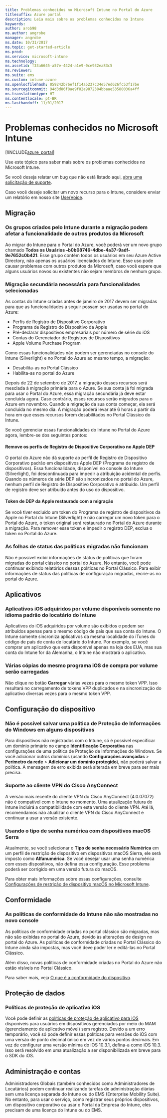```yaml
---
title: Problemas conhecidos no Microsoft Intune no Portal do Azure
titlesuffix: Azure portal
description: Leia mais sobre os problemas conhecidos no Intune
keywords: 
author: arob98
ms.author: angrobe
manager: angrobe
ms.date: 10/31/2017
ms.topic: get-started-article
ms.prod: 
ms.service: microsoft-intune
ms.technology: 
ms.assetid: f33a6645-a57e-4424-a1e9-0ce932ea83c5
ms.reviewer: 
ms.suite: ems
ms.custom: intune-azure
ms.openlocfilehash: 059242b76ef1f14a5237c34e57ed626fc53f17be
ms.sourcegitcommit: 94d3d86f8ae9f82a9872384bbaae53580036a4ff
ms.translationtype: HT
ms.contentlocale: pt-BR
ms.lasthandoff: 11/01/2017
---
```

# <a name="known-issues-in-microsoft-intune"></a>Problemas conhecidos no Microsoft Intune


[!INCLUDE[azure_portal](./includes/azure_portal.md)]


Use este tópico para saber mais sobre os problemas conhecidos no Microsoft Intune.

Se você deseja relatar um bug que não está listado aqui, [abra uma solicitação de suporte](get-support.md).

Caso você deseje solicitar um novo recurso para o Intune, considere enviar um relatório em nosso site [UserVoice](https://microsoftintune.uservoice.com/forums/291681-ideas/category/189016-azure-admin-console).

## <a name="migration"></a>Migração

### <a name="groups-created-by-intune-during-migration-might-affect-functionality-of-other-microsoft-products"></a>Os grupos criados pelo Intune durante a migração podem afetar a funcionalidade de outros produtos da Microsoft

Ao migrar do Intune para o Portal do Azure, você poderá ver um novo grupo chamado **Todos os Usuários –b0b08746-4dbe-4a37-9adf-9e7652c0b421**. Esse grupo contém todos os usuários em seu Azure Active Directory, não apenas os usuários licenciados do Intune. Esse uso pode causar problemas com outros produtos da Microsoft, caso você espere que alguns usuários novos ou existentes não sejam membros de nenhum grupo.

### <a name="secondary-migration-required-for-select-capabilities"></a>Migração secundária necessária para funcionalidades selecionadas

As contas do Intune criadas antes de janeiro de 2017 devem ser migradas para que as funcionalidades a seguir possam ser usadas no portal do Azure:

- Perfis de Registro de Dispositivo Corporativo
- Programa de Registro do Dispositivo da Apple
- Pré-declarar dispositivos empresariais por número de série do iOS
- Contas do Gerenciador de Registros de Dispositivos
- Apple Volume Purchase Program

Como essas funcionalidades não podem ser gerenciadas no console do Intune (Silverlight) e no Portal do Azure ao mesmo tempo, a migração:
- Desabilita-as no Portal Clássico
- Habilita-as no portal do Azure  

Depois de 22 de setembro de 2017, a migração desses recursos será mesclada à migração primária para o Azure. Se sua conta já foi migrada para usar o Portal do Azure, essa migração secundária já deve estar concluída agora. Caso contrário, esses recursos serão migrados para o Azure em novembro. Quando a migração da sua conta começar, ela será concluída no mesmo dia. A migração poderá levar até 6 horas a partir da hora em que esses recursos forem desabilitados no Portal Clássico do Intune.

Se você gerenciar essas funcionalidades do Intune no Portal do Azure agora, lembre-se dos seguintes pontos:

#### <a name="removes-default-corporate-device-enrollment-profiles-in-apple-dep"></a>Remove os perfis de Registro de Dispositivo Corporativo no Apple DEP
O portal do Azure não dá suporte ao perfil de Registro de Dispositivo Corporativo padrão em dispositivos Apple DEP (Programa de registro de dispositivos). Essa funcionalidade, disponível no console do Intune (Silverlight), foi descontinuada para impedir a atribuição acidental de perfis. Quando os números de série DEP são sincronizados no portal do Azure, nenhum perfil de Registro de Dispositivo Corporativo é atribuído. Um perfil de registro deve ser atribuído antes do uso do dispositivo.

#### <a name="apple-dep-token-restored-with-migration"></a>Token de DEP da Apple restaurado com a migração

Se você tiver excluído um token do Programa de registro de dispositivos da Apple no Portal do Intune (Silverlight) e não carregar um novo token para o Portal do Azure, o token original será restaurado no Portal do Azure durante a migração. Para remover esse token e impedir o registro DEP, exclua o token no Portal do Azure.

### <a name="status-blades-for-migrated-policies-do-not-work"></a>As folhas de status das políticas migradas não funcionam

Não é possível exibir informações de status de políticas que foram migradas do portal clássico no portal do Azure. No entanto, você pode continuar exibindo relatórios dessas políticas no Portal Clássico. Para exibir informações de status das políticas de configuração migradas, recrie-as no portal do Azure.

## <a name="apps"></a>Aplicativos

### <a name="ios-volume-purchased-apps-only-available-in-default-intune-tenant-language"></a>Aplicativos iOS adquiridos por volume disponíveis somente no idioma padrão do locatário do Intune
Aplicativos do iOS adquiridos por volume são exibidos e podem ser atribuídos apenas para o mesmo código de país que sua conta do Intune. O Intune somente sincroniza aplicativos da mesma localidade do iTunes do código de país de conta de locatário do Intune. Por exemplo, se você comprar um aplicativo que está disponível apenas na loja dos EUA, mas sua conta do Intune for da Alemanha, o Intune não mostrará o aplicativo.

### <a name="multiple-copies-of-the-same-ios-volume-purchase-program-are-uploaded"></a>Várias cópias do mesmo programa iOS de compra por volume serão carregadas
Não clique no botão **Carregar** várias vezes para o mesmo token VPP. Isso resultará no carregamento de tokens VPP duplicados e na sincronização do aplicativo diversas vezes para o mesmo token VPP.

<!-- ## Groups -->

## <a name="device-configuration"></a>Configuração do dispositivo

### <a name="you-cannot-save-a-windows-information-protection-policy-for-some-devices"></a>Não é possível salvar uma política de Proteção de Informações do Windows em alguns dispositivos

Para dispositivos não registrados com o Intune, só é possível especificar um domínio primário no campo **Identificação Corporativa** nas configurações de uma política de Proteção de Informações do Windows.
Se você adicionar outros domínios (usando **Configurações avançadas** > **Perímetro da rede** > **Adicionar um domínio protegido**), não poderá salvar a política. A mensagem de erro exibida será alterada em breve para ser mais precisa.

### <a name="cisco-anyconnect-vpn-client-support"></a>Suporte ao cliente VPN do Cisco AnyConnect

A versão mais recente do cliente VPN do Cisco AnyConnect (4.0.07072) não é compatível com o Intune no momento.
Uma atualização futura do Intune incluirá a compatibilidade com esta versão do cliente VPN. Até lá, recomendamos não atualizar o cliente VPN do Cisco AnyConnect e continuar a usar a versão existente.

### <a name="using-the-numeric-password-type-with-macos-sierra-devices"></a>Usando o tipo de senha numérica com dispositivos macOS Serra

Atualmente, se você selecionar o **Tipo de senha necessário** **Numérica** em um perfil de restrição de dispositivo em dispositivos macOS Sierra, ele será imposto como **Alfanumérica**. Se você desejar usar uma senha numérica com esses dispositivos, não defina essa configuração.
Esse problema poderá ser corrigido em uma versão futura do macOS.

Para obter mais informações sobre essas configurações, consulte [Configurações de restrição de dispositivo macOS no Microsoft Intune](device-restrictions-macos.md).

## <a name="compliance"></a>Conformidade

### <a name="compliance-policies-from-intune-do-not-show-up-in-new-console"></a>As políticas de conformidade do Intune não são mostradas no novo console

As políticas de conformidade criadas no portal clássico são migradas, mas não são exibidas no portal do Azure, devido às alterações de design no portal do Azure. As políticas de conformidade criadas no Portal Clássico do Intune ainda são impostas, mas você deve poder ler e editá-las no Portal Clássico.

Além disso, novas políticas de conformidade criadas no Portal do Azure não estão visíveis no Portal Clássico.

Para saber mais, veja [O que é a conformidade do dispositivo](device-compliance.md).

<!-- ## Enrollment -->


## <a name="data-protection"></a>Proteção de dados

### <a name="ios-app-protection-policies"></a>Políticas de proteção de aplicativo iOS

Você pode definir as [políticas de proteção de aplicativo para iOS](app-protection-policy-settings-ios.md) disponíveis para usuários em dispositivos gerenciados por meio do MAM (gerenciamento de aplicativo móvel) sem registro. Devido a um erro temporário, você só pode definir essas políticas para versões do iOS com uma versão de ponto decimal único em vez de vários pontos decimais. Em vez de configurar uma versão mínima do iOS 10.3.1, defina-a como iOS 10.3. Isso será resolvido em uma atualização a ser disponibilizada em breve para o SDK do iOS.


## <a name="administration-and-accounts"></a>Administração e contas

Administradores Globais (também conhecidos como Administradores de Locatários) podem continuar realizando tarefas de administração diárias sem uma licença separada do Intune ou do EMS (Enterprise Mobility Suite). No entanto, para usar o serviço, como registrar seus próprios dispositivos, um dispositivo corporativo ou usar o Portal da Empresa do Intune, eles precisam de uma licença do Intune ou do EMS.

<!-- ## Additional items -->

